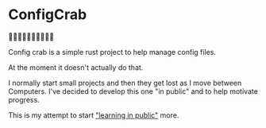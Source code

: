 # ConfigCrab

🦀🦀🦀🦀🦀🦀🦀🦀🦀🦀

Config crab is a simple rust project to help manage config files.

At the moment it doesn't actually do that.

I normally start small projects and then they get lost as I move between
Computers.  I've decided to develop this one "in public" and to help motivate
progress.

This is my attempt to start ["learning in public"](https://www.swyx.io/learn-in-public/) more.